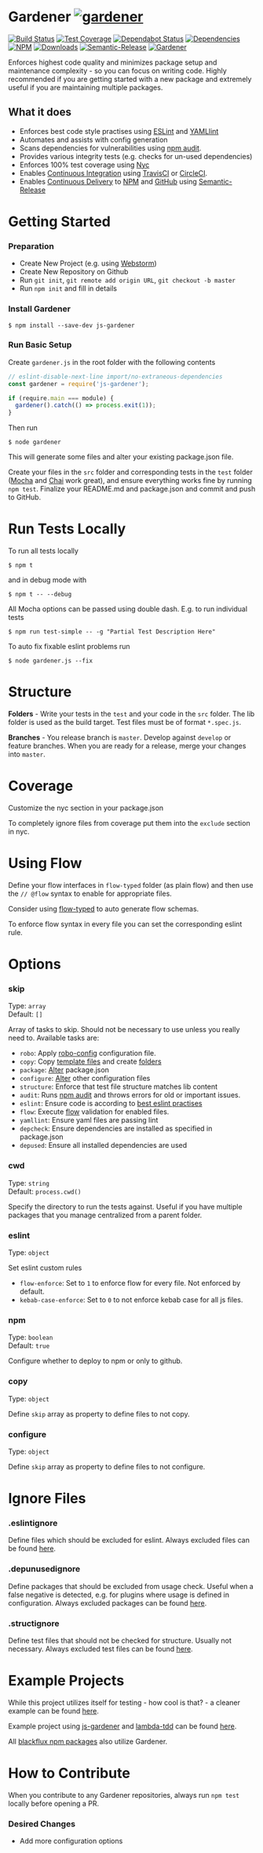 # Gardener [![gardener](https://github.com/blackflux/js-gardener/blob/master/assets/badge-large.svg)](https://github.com/blackflux/js-gardener)

[![Build Status](https://circleci.com/gh/blackflux/js-gardener.png?style=shield)](https://circleci.com/gh/blackflux/js-gardener)
[![Test Coverage](https://img.shields.io/coveralls/blackflux/js-gardener/master.svg)](https://coveralls.io/github/blackflux/js-gardener?branch=master)
[![Dependabot Status](https://api.dependabot.com/badges/status?host=github&repo=blackflux/js-gardener)](https://dependabot.com)
[![Dependencies](https://david-dm.org/blackflux/js-gardener/status.svg)](https://david-dm.org/blackflux/js-gardener)
[![NPM](https://img.shields.io/npm/v/js-gardener.svg)](https://www.npmjs.com/package/js-gardener)
[![Downloads](https://img.shields.io/npm/dt/js-gardener.svg)](https://www.npmjs.com/package/js-gardener)
[![Semantic-Release](https://github.com/blackflux/js-gardener/blob/master/assets/icons/semver.svg)](https://github.com/semantic-release/semantic-release)
[![Gardener](https://github.com/blackflux/js-gardener/blob/master/assets/badge.svg)](https://github.com/blackflux/js-gardener)

Enforces highest code quality and minimizes package setup and maintenance complexity - so you can focus on writing code. Highly recommended if you are getting started with a new package and extremely useful if you are maintaining multiple packages.

## What it does

- Enforces best code style practises using [ESLint](https://eslint.org/) and [YAMLlint](https://github.com/nodeca/js-yaml)
- Automates and assists with config generation
- Scans dependencies for vulnerabilities using [npm audit](https://docs.npmjs.com/cli/audit).
- Provides various integrity tests (e.g. checks for un-used dependencies)
- Enforces 100% test coverage using [Nyc](https://github.com/istanbuljs/nyc)
- Enables [Continuous Integration](https://en.wikipedia.org/wiki/Continuous_integration) using [TravisCI](https://travis-ci.org/) or [CircleCI](https://circleci.com).
- Enables [Continuous Delivery](https://en.wikipedia.org/wiki/Continuous_delivery) to [NPM](https://www.npmjs.com/) and [GitHub](https://github.com/) using [Semantic-Release](https://github.com/semantic-release/semantic-release)

# Getting Started

### Preparation

- Create New Project (e.g. using [Webstorm](https://www.jetbrains.com/webstorm/download/))
- Create New Repository on Github
- Run `git init`, `git remote add origin URL`, `git checkout -b master`
- Run `npm init` and fill in details

### Install Gardener

    $ npm install --save-dev js-gardener

### Run Basic Setup

Create `gardener.js` in the root folder with the following contents
<!-- eslint-disable import/no-unresolved -->
```javascript
// eslint-disable-next-line import/no-extraneous-dependencies
const gardener = require('js-gardener');

if (require.main === module) {
  gardener().catch(() => process.exit(1));
}
```

Then run

    $ node gardener

This will generate some files and alter your existing package.json file.

Create your files in the `src` folder and corresponding tests in the `test` folder ([Mocha](https://mochajs.org/) and [Chai](https://github.com/chaijs/chai) work great), and ensure everything works fine by running `npm test`. Finalize your README.md and package.json and commit and push to GitHub.

# Run Tests Locally

To run all tests locally

    $ npm t

and in debug mode with

    $ npm t -- --debug

All Mocha options can be passed using double dash. E.g. to run individual tests

    $ npm run test-simple -- -g "Partial Test Description Here"

To auto fix fixable eslint problems run

    $ node gardener.js --fix

# Structure

**Folders** - Write your tests in the `test` and your code in the `src` folder. The lib folder is used as the build target. Test files must be of format `*.spec.js`.

**Branches** - You release branch is `master`. Develop against `develop` or feature branches. When you are ready for a release, merge your changes into `master`.

# Coverage

Customize the nyc section in your package.json

To completely ignore files from coverage put them into the `exclude` section in nyc.

# Using Flow

Define your flow interfaces in `flow-typed` folder (as plain flow) and then use the `// @flow` syntax to enable for appropriate files.

Consider using [flow-typed](https://github.com/flowtype/flow-typed) to auto generate flow schemas.

To enforce flow syntax in every file you can set the corresponding eslint rule.

# Options

### skip

Type: `array`<br>
Default: `[]`

Array of tasks to skip. Should not be necessary to use unless you really need to. Available tasks are:
- `robo`: Apply [robo-config](https://github.com/blackflux/robo-config) configuration file.
- `copy`: Copy [template files](lib/templates/files) and create [folders](lib/templates/folders.json)
- `package`: [Alter](lib/templates/package.json) package.json
- `configure`: [Alter](lib/templates) other configuration files
- `structure`: Enforce that test file structure matches lib content
- `audit`: Runs [npm audit](https://docs.npmjs.com/getting-started/running-a-security-audit) and throws errors for old or important issues.
- `eslint`: Ensure code is according to [best eslint practises](lib/conf/eslint.json)
- `flow`: Execute [flow](https://flow.org) validation for enabled files.
- `yamllint`: Ensure yaml files are passing lint
- `depcheck`: Ensure dependencies are installed as specified in package.json
- `depused`: Ensure all installed dependencies are used

### cwd

Type: `string`<br>
Default: `process.cwd()`

Specify the directory to run the tests against. Useful if you have multiple packages that you manage centralized from a parent folder.

### eslint

Type: `object`<br>

Set eslint custom rules

- `flow-enforce`: Set to `1` to enforce flow for every file. Not enforced by default.
- `kebab-case-enforce`: Set to `0` to not enforce kebab case for all js files.

### npm

Type: `boolean`<br>
Default: `true`

Configure whether to deploy to npm or only to github.

### copy

Type: `object`<br>

Define `skip` array as property to define files to not copy.

### configure

Type: `object`<br>

Define `skip` array as property to define files to not configure.

# Ignore Files

### .eslintignore

Define files which should be excluded for eslint. Always excluded files can be found [here](lib/conf/.eslintignore).

### .depunusedignore

Define packages that should be excluded from usage check. Useful when a false negative is detected, e.g. for plugins where usage is defined in configuration. Always excluded packages can be found [here](lib/conf/.depunusedignore).

### .structignore

Define test files that should not be checked for structure. Usually not necessary. Always excluded test files can be found [here](lib/conf/.structignore).

# Example Projects

While this project utilizes itself for testing - how cool is that? - a cleaner example can be found [here](test/mock).

Example project using [js-gardener](https://github.com/blackflux/js-gardener) and [lambda-tdd](https://github.com/blackflux/lambda-tdd) can be found [here](https://github.com/blackflux/lambda-example).

All [blackflux npm packages](https://www.npmjs.com/org/blackflux) also utilize Gardener.

# How to Contribute

When you contribute to any Gardener repositories, always run `npm test` locally before opening a PR.

### Desired Changes

- Add more configuration options
